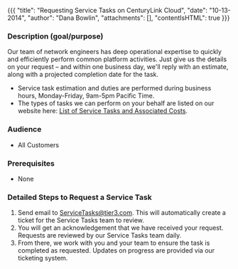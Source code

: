 {{{
  "title": "Requesting Service Tasks on CenturyLink Cloud",
  "date": "10-13-2014",
  "author": "Dana Bowlin",
  "attachments": [],
  "contentIsHTML": true
}}}

<h3>Description (goal/purpose)</h3>
<p>Our team of network engineers has deep operational expertise to quickly and efficiently perform common platform activities. Just give us the details on your request – and within one business day, we'll reply with an estimate, along with a projected completion
  date for the task. </p>
<ul>
  <li>Service task estimation and duties are performed during business hours, Monday-Friday, 9am-5pm Pacific Time.</li>
  <li>The types of tasks we can perform on your behalf are listed on our website here:&nbsp;<a href="http://www.centurylinkcloud.com/products/support/service-tasks">List of Service Tasks and Associated Costs</a>.</li>
</ul>
<h3><strong>Audience</strong></h3>
<ul>
  <li>All Customers</li>
</ul>
<h3>Prerequisites</h3>
<ul>
  <li>None</li>
</ul>
<h3>Detailed Steps to Request a Service Task</h3>
<ol>
  <li>Send email to <a href="mailto:ServiceTasks@tier3.com">ServiceTasks@tier3.com</a>. This will automatically create a ticket for the Service Tasks team to review. </li>
  <li>You will get an acknowledgement that we have received your request. Requests are reviewed by our Service Tasks team daily.</li>
  <li>From there, we work with you and your team to ensure the task is completed as requested. Updates on progress are provided via our ticketing system.</li>
</ol>


